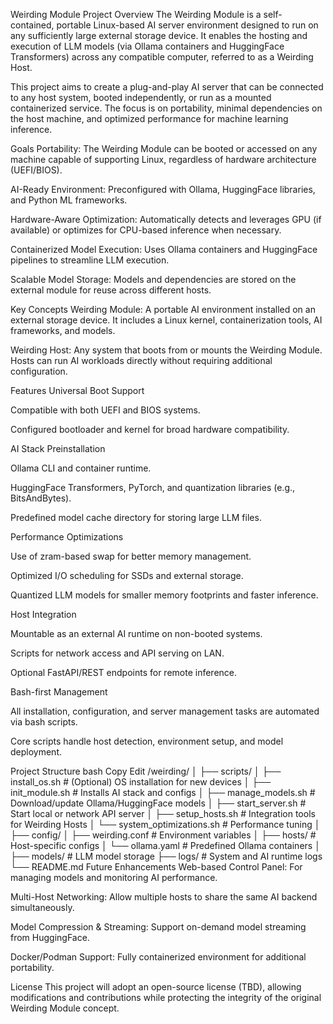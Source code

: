Weirding Module Project
Overview
The Weirding Module is a self-contained, portable Linux-based AI server environment designed to run on any sufficiently large external storage device. It enables the hosting and execution of LLM models (via Ollama containers and HuggingFace Transformers) across any compatible computer, referred to as a Weirding Host.

This project aims to create a plug-and-play AI server that can be connected to any host system, booted independently, or run as a mounted containerized service. The focus is on portability, minimal dependencies on the host machine, and optimized performance for machine learning inference.

Goals
Portability: The Weirding Module can be booted or accessed on any machine capable of supporting Linux, regardless of hardware architecture (UEFI/BIOS).

AI-Ready Environment: Preconfigured with Ollama, HuggingFace libraries, and Python ML frameworks.

Hardware-Aware Optimization: Automatically detects and leverages GPU (if available) or optimizes for CPU-based inference when necessary.

Containerized Model Execution: Uses Ollama containers and HuggingFace pipelines to streamline LLM execution.

Scalable Model Storage: Models and dependencies are stored on the external module for reuse across different hosts.

Key Concepts
Weirding Module:
A portable AI environment installed on an external storage device. It includes a Linux kernel, containerization tools, AI frameworks, and models.

Weirding Host:
Any system that boots from or mounts the Weirding Module. Hosts can run AI workloads directly without requiring additional configuration.

Features
Universal Boot Support

Compatible with both UEFI and BIOS systems.

Configured bootloader and kernel for broad hardware compatibility.

AI Stack Preinstallation

Ollama CLI and container runtime.

HuggingFace Transformers, PyTorch, and quantization libraries (e.g., BitsAndBytes).

Predefined model cache directory for storing large LLM files.

Performance Optimizations

Use of zram-based swap for better memory management.

Optimized I/O scheduling for SSDs and external storage.

Quantized LLM models for smaller memory footprints and faster inference.

Host Integration

Mountable as an external AI runtime on non-booted systems.

Scripts for network access and API serving on LAN.

Optional FastAPI/REST endpoints for remote inference.

Bash-first Management

All installation, configuration, and server management tasks are automated via bash scripts.

Core scripts handle host detection, environment setup, and model deployment.

Project Structure
bash
Copy
Edit
/weirding/
│
├── scripts/
│   ├── install_os.sh          # (Optional) OS installation for new devices
│   ├── init_module.sh         # Installs AI stack and configs
│   ├── manage_models.sh       # Download/update Ollama/HuggingFace models
│   ├── start_server.sh        # Start local or network API server
│   ├── setup_hosts.sh         # Integration tools for Weirding Hosts
│   └── system_optimizations.sh # Performance tuning
│
├── config/
│   ├── weirding.conf          # Environment variables
│   ├── hosts/                 # Host-specific configs
│   └── ollama.yaml            # Predefined Ollama containers
│
├── models/                    # LLM model storage
├── logs/                      # System and AI runtime logs
└── README.md
Future Enhancements
Web-based Control Panel: For managing models and monitoring AI performance.

Multi-Host Networking: Allow multiple hosts to share the same AI backend simultaneously.

Model Compression & Streaming: Support on-demand model streaming from HuggingFace.

Docker/Podman Support: Fully containerized environment for additional portability.

License
This project will adopt an open-source license (TBD), allowing modifications and contributions while protecting the integrity of the original Weirding Module concept.